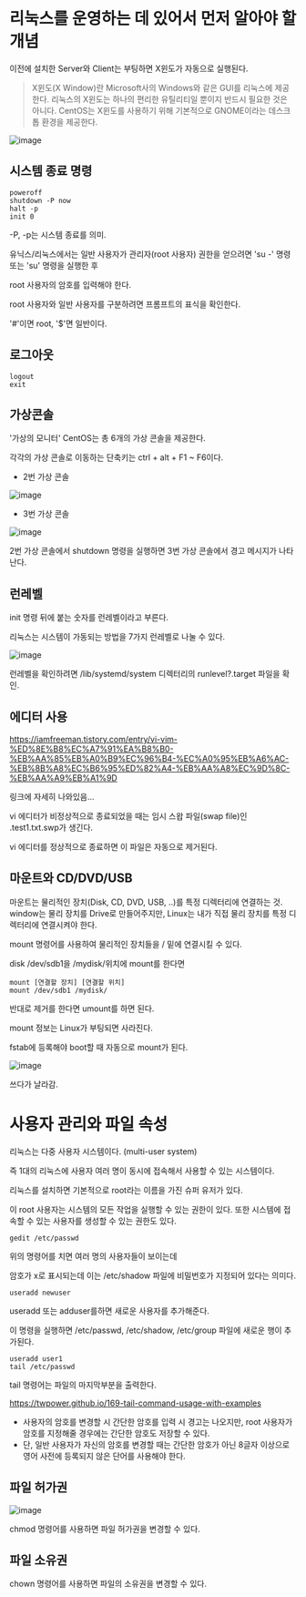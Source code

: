 # 리눅스를 운영하는 데 있어서 먼저 알아야 할 개념
이전에 설치한 Server와 Client는 부팅하면 X윈도가 자동으로 실행된다.

> X윈도(X Window)란 Microsoft사의 Windows와 같은 GUI를 리눅스에 제공한다.
> 리눅스의 X윈도는 하나의 편리한 유틸리티일 뿐이지 반드시 필요한 것은 아니다.
> CentOS는 X윈도를 사용하기 위해 기본적으로 GNOME이라는 데스크톱 환경을 제공한다.

![image](https://user-images.githubusercontent.com/82895809/188490783-1caac358-0abc-41eb-a4cf-a380e485c67f.png)

## 시스템 종료 명령
```
poweroff
shutdown -P now
halt -p
init 0
```
-P, -p는 시스템 종료를 의미.

유닉스/리눅스에서는 일반 사용자가 관리자(root 사용자) 권한을 얻으려면 'su -' 명령 또는 'su' 명령을 실행한 후

root 사용자의 암호를 입력해야 한다.

root 사용자와 일반 사용자를 구분하려면 프롬프트의 표식을 확인한다.

'#'이면 root, '$'면 일반이다.

## 로그아웃
```
logout
exit
```

## 가상콘솔
'가상의 모니터' CentOS는 총 6개의 가상 콘솔을 제공한다.

각각의 가상 콘솔로 이동하는 단축키는 ctrl + alt + F1 ~ F6이다.

* 2번 가상 콘솔

![image](https://user-images.githubusercontent.com/82895809/188492989-40f7fcb8-3442-494e-8525-6f10901c537f.png)

* 3번 가상 콘솔

![image](https://user-images.githubusercontent.com/82895809/188492940-1bf401a3-58c9-485e-acf5-acf8a1c8ce9c.png)

2번 가상 콘솔에서 shutdown 명령을 실행하면 3번 가상 콘솔에서 경고 메시지가 나타난다.

## 런레벨
init 명령 뒤에 붙는 숫자를 런레벨이라고 부른다.

리눅스는 시스템이 가동되는 방법을 7가지 런레벨로 나눌 수 있다.

![image](https://user-images.githubusercontent.com/82895809/188493352-c00bf7d7-330d-489f-acda-53d8e9724281.png)

런레벨을 확인하려면 /lib/systemd/system 디렉터리의 runlevel?.target 파일을 확인.

## 에디터 사용
https://iamfreeman.tistory.com/entry/vi-vim-%ED%8E%B8%EC%A7%91%EA%B8%B0-%EB%AA%85%EB%A0%B9%EC%96%B4-%EC%A0%95%EB%A6%AC-%EB%8B%A8%EC%B6%95%ED%82%A4-%EB%AA%A8%EC%9D%8C-%EB%AA%A9%EB%A1%9D

링크에 자세히 나와있음...

vi 에디터가 비정상적으로 종료되었을 때는 임시 스왑 파일(swap file)인 .test1.txt.swp가 생긴다.

vi 에디터를 정상적으로 종료하면 이 파일은 자동으로 제거된다.

## 마운트와 CD/DVD/USB
마운트는 물리적인 장치(Disk, CD, DVD, USB, ..)를 특정 디렉터리에 연결하는 것.
window는 물리 장치를 Drive로 만들어주지만, Linux는 내가 직접 물리 장치를 특정 디렉터리에 연결시켜야 한다.

mount 명령어를 사용하여 물리적인 장치들을 / 밑에 연결시킬 수 있다.

disk /dev/sdb1을 /mydisk/위치에 mount를 한다면

```
mount [연결할 장치] [연결할 위치]
mount /dev/sdb1 /mydisk/
```

반대로 제거를 한다면 umount를 하면 된다.

mount 정보는 Linux가 부팅되면 사라진다.

fstab에 등록해야 boot할 때 자동으로 mount가 된다.

![image](https://user-images.githubusercontent.com/82895809/188627844-2710c557-c404-4533-9ea0-1e2d75820bff.png)

쓰다가 날라감.

# 사용자 관리와 파일 속성
리눅스는 다중 사용자 시스템이다. (multi-user system)

즉 1대의 리눅스에 사용자 여러 명이 동시에 접속해서 사용할 수 있는 시스템이다.

리눅스를 설치하면 기본적으로 root라는 이름을 가진 슈퍼 유저가 있다.

이 root 사용자는 시스템의 모든 작업을 실행할 수 있는 권한이 있다. 또한 시스템에 접속할 수 있는 사용자를 생성할 수 있는 권한도 있다.

```
gedit /etc/passwd
```
위의 명령어를 치면 여러 명의 사용자들이 보이는데

암호가 x로 표시되는데 이는 /etc/shadow 파일에 비밀번호가 지정되어 있다는 의미다.

```
useradd newuser
```
useradd 또는 adduser를하면 새로운 사용자를 추가해준다.

이 명령을 실행하면 /etc/passwd, /etc/shadow, /etc/group 파일에 새로운 행이 추가된다.


```
useradd user1
tail /etc/passwd
```
tail 명령어는 파일의 마지막부분을 출력한다.

https://twpower.github.io/169-tail-command-usage-with-examples

* 사용자의 암호를 변경할 시 간단한 암호를 입력 시 경고는 나오지만, root 사용자가 암호를 지정해줄 경우에는 간단한 암호도 저장할 수 있다.
* 단, 일반 사용자가 자신의 암호를 변경할 때는 간단한 암호가 아닌 8글자 이상으로 영어 사전에 등록되지 않은 단어를 사용해야 한다.

## 파일 허가권

![image](https://user-images.githubusercontent.com/82895809/188629621-d1903396-497c-4b58-a151-04519f3b19a7.png)

chmod 명령어를 사용하면 파일 허가권을 변경할 수 있다.

## 파일 소유권

chown 명령어를 사용하면 파일의 소유권을 변경할 수 있다.
